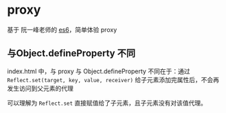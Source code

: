 # proxy

基于 阮一峰老师的 [es6](https://es6.ruanyifeng.com/#docs/proxy)，简单体验 proxy

## 与Object.defineProperty 不同

index.html 中，与 proxy 与 Object.defineProperty 不同在于：通过 `Reflect.set(target, key, value, receiver)` 给子元素添加完属性后，不会再发生访问到父元素的代理

可以理解为 `Reflect.set` 直接赋值给了子元素，且子元素没有对该值代理。
